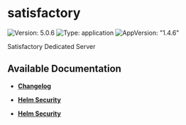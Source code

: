 # satisfactory

![Version: 5.0.6](https://img.shields.io/badge/Version-5.0.6-informational?style=flat-square) ![Type: application](https://img.shields.io/badge/Type-application-informational?style=flat-square) ![AppVersion: "1.4.6"](https://img.shields.io/badge/AppVersion-"1.4.6"-informational?style=flat-square)

Satisfactory Dedicated Server

## Available Documentation

- [**Changelog**](CHANGELOG)

- [**Helm Security**](container-security)

- [**Helm Security**](helm-security)

